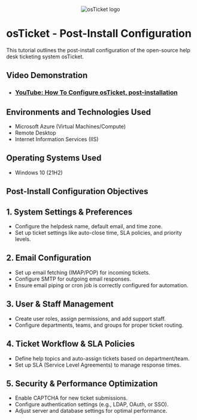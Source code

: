 <p align="center">
<img src="https://i.imgur.com/Clzj7Xs.png" alt="osTicket logo"/>
</p>

<h1>osTicket - Post-Install Configuration</h1>
This tutorial outlines the post-install configuration of the open-source help desk ticketing system osTicket.<br />


<h2>Video Demonstration</h2>

- ### [YouTube: How To Configure osTicket, post-installation](https://www.youtube.com/watch?v=mbckqBHjLxM)

<h2>Environments and Technologies Used</h2>

- Microsoft Azure (Virtual Machines/Compute)
- Remote Desktop
- Internet Information Services (IIS)

<h2>Operating Systems Used </h2>

- Windows 10</b> (21H2)

<h2>Post-Install Configuration Objectives</h2>





## 1. System Settings & Preferences
- Configure the helpdesk name, default email, and time zone.  
- Set up ticket settings like auto-close time, SLA policies, and priority levels.  

## 2. Email Configuration
- Set up email fetching (IMAP/POP) for incoming tickets.  
- Configure SMTP for outgoing email responses.  
- Ensure email piping or cron job is correctly configured for automation.  

## 3. User & Staff Management
- Create user roles, assign permissions, and add support staff.  
- Configure departments, teams, and groups for proper ticket routing.  

## 4. Ticket Workflow & SLA Policies
- Define help topics and auto-assign tickets based on department/team.  
- Set up SLA (Service Level Agreements) to manage response times.  

## 5. Security & Performance Optimization
- Enable CAPTCHA for new ticket submissions.  
- Configure authentication settings (e.g., LDAP, OAuth, or SSO).  
- Adjust server and database settings for optimal performance.  

